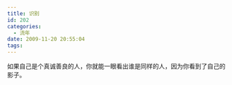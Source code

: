 ```yaml
---
title: 识别
id: 202
categories:
  - 流年
date: 2009-11-20 20:55:04
tags:
---
```


如果自己是个真诚善良的人，你就能一眼看出谁是同样的人，因为你看到了自己的影子。